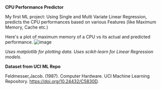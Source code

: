 **CPU Performance Predictor**

My first ML project: Using Single and Multi Variate Linear Regression, predicts the CPU performances based on various Features (like Maximum Memory, Cache etc.)

Here's a plot of maximum memory of a CPU vs its actual and predicted performance.
![image](https://github.com/into-the-night/CPU-perf-pred-with-LR/assets/37930399/84411dce-bbfb-4131-a2d9-4ae3745d6b1d)

_Uses matplotlib for plotting data._
_Uses scikit-learn for Linear Regression models._

**Dataset from UCI ML Repo**

Feldmesser,Jacob. (1987). Computer Hardware. UCI Machine Learning Repository. https://doi.org/10.24432/C5830D.
